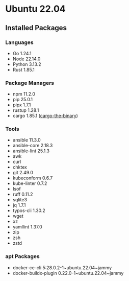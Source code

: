 # Ubuntu 22.04

## Installed Packages

### Languages

- Go 1.24.1
- Node 22.14.0
- Python 3.13.2
- Rust 1.85.1

### Package Managers

- npm 11.2.0
- pip 25.0.1
- pipx 1.7.1
- rustup 1.28.1
- cargo 1.85.1 ([cargo-the-binary](https://github.com/rust-lang/cargo/blob/master/src/cargo/version.rs))

### Tools

- ansible 11.3.0
- ansible-core 2.18.3
- ansible-lint 25.1.3
- awk
- curl
- chktex
- git 2.49.0
- kubeconform 0.6.7
- kube-linter 0.7.2
- lsof
- ruff 0.11.2
- sqlite3
- jq 1.7.1
- typos-cli 1.30.2
- wget
- xz
- yamllint 1.37.0
- zip
- zsh
- zstd

### apt Packages

- docker-ce-cli 5:28.0.2-1\~ubuntu.22.04\~jammy
- docker-buildx-plugin 0.22.0-1\~ubuntu.22.04\~jammy

